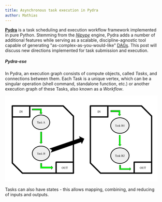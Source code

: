 ```yaml
---
title: Asynchronous task execution in Pydra
author: Mathias
---
```


**[Pydra](https://github.com/nipy/nipype)** is a task scheduling and execution workflow framework implemented in pure Python. Stemming from the _[Nipype](https://github.com/nipy/nipype)_ engine, Pydra adds a number of additional features while serving as a scalable, discipline-agnostic tool capable of generating "as-complex-as-you-would-like" [DAGs](https://en.wikipedia.org/wiki/Directed_acyclic_graph). This post will discuss new directions implemented for task submission and execution.

##### Pydra-ese
In Pydra, an execution graph consists of compute objects, called _Tasks_, and connections between them. Each Task is a unique vertex, which can be a singular operation (shell command, standalone function, etc.) or another execution graph of these Tasks, also known as a _Workflow_.

![alt text](../assets/pydra-sample-graph.png "Pydra graph (simple)")

Tasks can also have states - this allows mapping, combining, and reducing of inputs and outputs.

